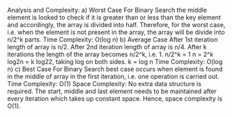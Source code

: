 Analysis and Complexity:
a)	Worst Case
For Binary Search the middle element is looked to check if it is greater than or less than the key element and accordingly, the array is divided into half. Therefore, for the worst case, i.e. when the element is not present in the array, the array will be divide into n/2^k parts.
Time Complexity: O(log n)
b)	Average Case
After 1st iteration length of array is n/2.
After 2nd iteration length of array is n/4.
After k iterations the length of the array becomes n/2^k, i.e. 1.
n/2^k = 1
n = 2^k
log2n = k log22,  taking log on both sides.
k = log n
Time Complexity: O(log n)
c)	Best Case
For Binary Search best case occurs when element is found in the middle of array in the first iteration, i.e. one operation is carried out.
Time Complexity: O(1)
Space Complexity: No extra data structure is required. The start, middle and last element needs to be maintained after every iteration which takes up constant space. Hence, space complexity is O(1).   


